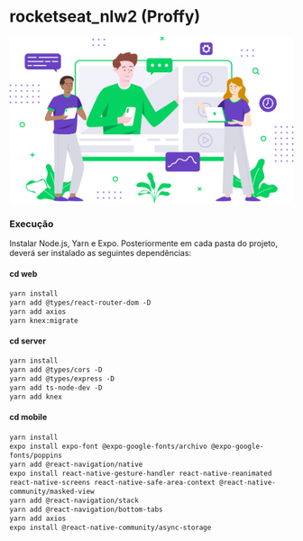 # rocketseat_nlw2 (Proffy)

<p style="text-align:center">
<img src="https://github.com/paulobordignon/rocketseat_nlw2/blob/master/web/src/assets/images/landing.svg"> 
</p>

### Execução
Instalar Node.js, Yarn e Expo. Posteriormente em cada pasta do projeto, deverá ser instalado as seguintes dependências:

#### cd web

```
yarn install
yarn add @types/react-router-dom -D
yarn add axios
yarn knex:migrate
```

#### cd server

```
yarn install
yarn add @types/cors -D
yarn add @types/express -D
yarn add ts-node-dev -D
yarn add knex
```

#### cd mobile

```
yarn install
expo install expo-font @expo-google-fonts/archivo @expo-google-fonts/poppins
yarn add @react-navigation/native
expo install react-native-gesture-handler react-native-reanimated react-native-screens react-native-safe-area-context @react-native-community/masked-view
yarn add @react-navigation/stack
yarn add @react-navigation/bottom-tabs
yarn add axios
expo install @react-native-community/async-storage
```
